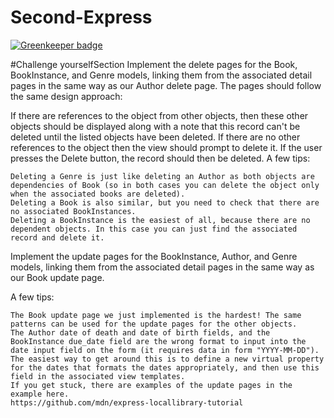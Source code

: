 # Second-Express

[![Greenkeeper badge](https://badges.greenkeeper.io/tccanh/Second-Express.svg)](https://greenkeeper.io/)

#Challenge yourselfSection
Implement the delete pages for the Book, BookInstance, and Genre models, linking them from the associated detail pages in the same way as our Author delete page. The pages should follow the same design approach:

If there are references to the object from other objects, then these other objects should be displayed along with a note that this record can't be deleted until the listed objects have been deleted.
If there are no other references to the object then the view should prompt to delete it. If the user presses the Delete button, the record should then be deleted.
A few tips:

    Deleting a Genre is just like deleting an Author as both objects are dependencies of Book (so in both cases you can delete the object only when the associated books are deleted).
    Deleting a Book is also similar, but you need to check that there are no associated BookInstances.
    Deleting a BookInstance is the easiest of all, because there are no dependent objects. In this case you can just find the associated record and delete it.

Implement the update pages for the BookInstance, Author, and Genre models, linking them from the associated detail pages in the same way as our Book update page.

A few tips:

    The Book update page we just implemented is the hardest! The same patterns can be used for the update pages for the other objects.
    The Author date of death and date of birth fields, and the BookInstance due_date field are the wrong format to input into the date input field on the form (it requires data in form "YYYY-MM-DD"). The easiest way to get around this is to define a new virtual property for the dates that formats the dates appropriately, and then use this field in the associated view templates.
    If you get stuck, there are examples of the update pages in the example here.
    https://github.com/mdn/express-locallibrary-tutorial
